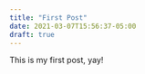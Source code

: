 ```yaml
---
title: "First Post"
date: 2021-03-07T15:56:37-05:00
draft: true
---
```


This is my first post, yay!